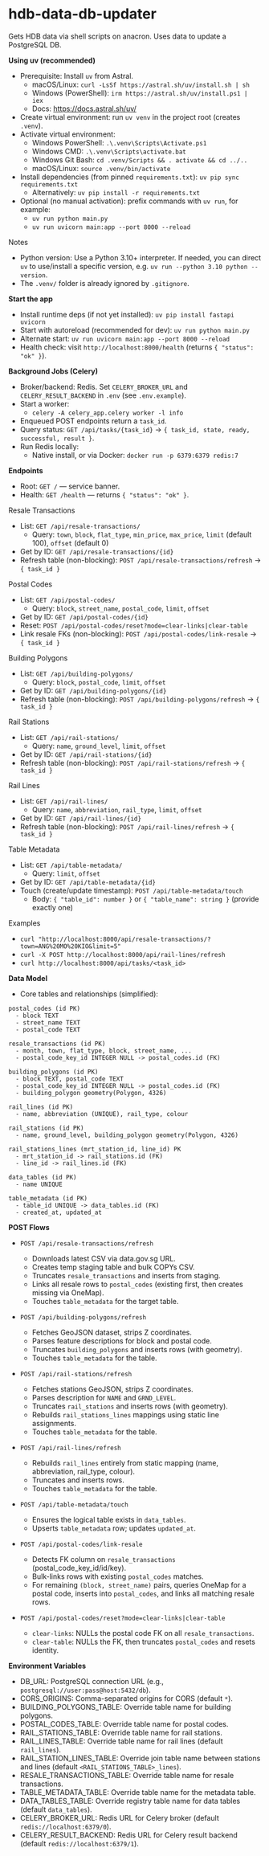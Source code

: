 # hdb-data-db-updater
Gets HDB data via shell scripts on anacron. Uses data to update a PostgreSQL DB.

**Using uv (recommended)**
- Prerequisite: Install `uv` from Astral.
  - macOS/Linux: `curl -LsSf https://astral.sh/uv/install.sh | sh`
  - Windows (PowerShell): `irm https://astral.sh/uv/install.ps1 | iex`
  - Docs: https://docs.astral.sh/uv/
- Create virtual environment: run `uv venv` in the project root (creates `.venv`).
- Activate virtual environment:
  - Windows PowerShell: `.\.venv\Scripts\Activate.ps1`
  - Windows CMD: `.\.venv\Scripts\activate.bat`
  - Windows Git Bash: `cd .venv/Scripts && . activate && cd ../..`
  - macOS/Linux: `source .venv/bin/activate`
- Install dependencies (from pinned `requirements.txt`): `uv pip sync requirements.txt`
  - Alternatively: `uv pip install -r requirements.txt`
- Optional (no manual activation): prefix commands with `uv run`, for example:
  - `uv run python main.py`
  - `uv run uvicorn main:app --port 8000 --reload`

Notes
- Python version: Use a Python 3.10+ interpreter. If needed, you can direct `uv` to use/install a specific version, e.g. `uv run --python 3.10 python --version`.
- The `.venv/` folder is already ignored by `.gitignore`.

**Start the app**
- Install runtime deps (if not yet installed): `uv pip install fastapi uvicorn`
- Start with autoreload (recommended for dev): `uv run python main.py`
- Alternate start: `uv run uvicorn main:app --port 8000 --reload`
- Health check: visit `http://localhost:8000/health` (returns `{ "status": "ok" }`).

**Background Jobs (Celery)**
- Broker/backend: Redis. Set `CELERY_BROKER_URL` and `CELERY_RESULT_BACKEND` in `.env` (see `.env.example`).
- Start a worker:
  - `celery -A celery_app.celery worker -l info`
- Enqueued POST endpoints return a `task_id`.
- Query status: `GET /api/tasks/{task_id}` → `{ task_id, state, ready, successful, result }`.
 - Run Redis locally:
   - Native install, or via Docker: `docker run -p 6379:6379 redis:7`

**Endpoints**
- Root: `GET /` — service banner.
- Health: `GET /health` — returns `{ "status": "ok" }`.

Resale Transactions
- List: `GET /api/resale-transactions/`
  - Query: `town`, `block`, `flat_type`, `min_price`, `max_price`, `limit` (default 100), `offset` (default 0)
- Get by ID: `GET /api/resale-transactions/{id}`
- Refresh table (non-blocking): `POST /api/resale-transactions/refresh` → `{ task_id }`

Postal Codes
- List: `GET /api/postal-codes/`
  - Query: `block`, `street_name`, `postal_code`, `limit`, `offset`
- Get by ID: `GET /api/postal-codes/{id}`
- Reset: `POST /api/postal-codes/reset?mode=clear-links|clear-table`
 - Link resale FKs (non-blocking): `POST /api/postal-codes/link-resale` → `{ task_id }`

Building Polygons
- List: `GET /api/building-polygons/`
  - Query: `block`, `postal_code`, `limit`, `offset`
- Get by ID: `GET /api/building-polygons/{id}`
- Refresh table (non-blocking): `POST /api/building-polygons/refresh` → `{ task_id }`

Rail Stations
- List: `GET /api/rail-stations/`
  - Query: `name`, `ground_level`, `limit`, `offset`
- Get by ID: `GET /api/rail-stations/{id}`
- Refresh table (non-blocking): `POST /api/rail-stations/refresh` → `{ task_id }`

Rail Lines
- List: `GET /api/rail-lines/`
  - Query: `name`, `abbreviation`, `rail_type`, `limit`, `offset`
- Get by ID: `GET /api/rail-lines/{id}`
- Refresh table (non-blocking): `POST /api/rail-lines/refresh` → `{ task_id }`

Table Metadata
- List: `GET /api/table-metadata/`
  - Query: `limit`, `offset`
- Get by ID: `GET /api/table-metadata/{id}`
- Touch (create/update timestamp): `POST /api/table-metadata/touch`
  - Body: `{ "table_id": number }` or `{ "table_name": string }` (provide exactly one)

Examples
- `curl "http://localhost:8000/api/resale-transactions/?town=ANG%20MO%20KIO&limit=5"`
- `curl -X POST http://localhost:8000/api/rail-lines/refresh`
- `curl http://localhost:8000/api/tasks/<task_id>`

**Data Model**
- Core tables and relationships (simplified):

```
postal_codes (id PK)
  - block TEXT
  - street_name TEXT
  - postal_code TEXT

resale_transactions (id PK)
  - month, town, flat_type, block, street_name, ...
  - postal_code_key_id INTEGER NULL -> postal_codes.id (FK)

building_polygons (id PK)
  - block TEXT, postal_code TEXT
  - postal_code_key_id INTEGER NULL -> postal_codes.id (FK)
  - building_polygon geometry(Polygon, 4326)

rail_lines (id PK)
  - name, abbreviation (UNIQUE), rail_type, colour

rail_stations (id PK)
  - name, ground_level, building_polygon geometry(Polygon, 4326)

rail_stations_lines (mrt_station_id, line_id) PK
  - mrt_station_id -> rail_stations.id (FK)
  - line_id -> rail_lines.id (FK)

data_tables (id PK)
  - name UNIQUE

table_metadata (id PK)
  - table_id UNIQUE -> data_tables.id (FK)
  - created_at, updated_at
```

**POST Flows**
- `POST /api/resale-transactions/refresh`
  - Downloads latest CSV via data.gov.sg URL.
  - Creates temp staging table and bulk COPYs CSV.
  - Truncates `resale_transactions` and inserts from staging.
  - Links all resale rows to `postal_codes` (existing first, then creates missing via OneMap).
  - Touches `table_metadata` for the target table.

- `POST /api/building-polygons/refresh`
  - Fetches GeoJSON dataset, strips Z coordinates.
  - Parses feature descriptions for block and postal code.
  - Truncates `building_polygons` and inserts rows (with geometry).
  - Touches `table_metadata` for the table.

- `POST /api/rail-stations/refresh`
  - Fetches stations GeoJSON, strips Z coordinates.
  - Parses description for `NAME` and `GRND_LEVEL`.
  - Truncates `rail_stations` and inserts rows (with geometry).
  - Rebuilds `rail_stations_lines` mappings using static line assignments.
  - Touches `table_metadata` for the table.

- `POST /api/rail-lines/refresh`
  - Rebuilds `rail_lines` entirely from static mapping (name, abbreviation, rail_type, colour).
  - Truncates and inserts rows.
  - Touches `table_metadata` for the table.

- `POST /api/table-metadata/touch`
  - Ensures the logical table exists in `data_tables`.
  - Upserts `table_metadata` row; updates `updated_at`.

- `POST /api/postal-codes/link-resale`
  - Detects FK column on `resale_transactions` (postal_code_key_id/id/key).
  - Bulk-links rows with existing `postal_codes` matches.
  - For remaining `(block, street_name)` pairs, queries OneMap for a postal code, inserts into `postal_codes`, and links all matching resale rows.

- `POST /api/postal-codes/reset?mode=clear-links|clear-table`
  - `clear-links`: NULLs the postal code FK on all `resale_transactions`.
  - `clear-table`: NULLs the FK, then truncates `postal_codes` and resets identity.

**Environment Variables**
- DB_URL: PostgreSQL connection URL (e.g., `postgresql://user:pass@host:5432/db`).
- CORS_ORIGINS: Comma-separated origins for CORS (default `*`).
- BUILDING_POLYGONS_TABLE: Override table name for building polygons.
- POSTAL_CODES_TABLE: Override table name for postal codes.
- RAIL_STATIONS_TABLE: Override table name for rail stations.
- RAIL_LINES_TABLE: Override table name for rail lines (default `rail_lines`).
- RAIL_STATION_LINES_TABLE: Override join table name between stations and lines (default `<RAIL_STATIONS_TABLE>_lines`).
- RESALE_TRANSACTIONS_TABLE: Override table name for resale transactions.
- TABLE_METADATA_TABLE: Override table name for the metadata table.
- DATA_TABLES_TABLE: Override registry table name for data tables (default `data_tables`).
- CELERY_BROKER_URL: Redis URL for Celery broker (default `redis://localhost:6379/0`).
- CELERY_RESULT_BACKEND: Redis URL for Celery result backend (default `redis://localhost:6379/1`).
